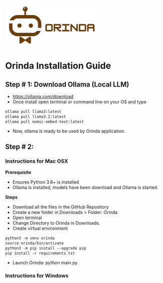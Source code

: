 ![Alt text](https://github.com/pyMixin/Orinda/blob/main/ORINDA.png)

# Orinda Installation Guide

## Step # 1: Download Ollama (Local LLM)
- https://ollama.com/download
- Once install open terminal or command line on your OS and type
```
ollama pull llama3:latest
ollama pull llama3.2:latest
ollama pull nomic-embed-text:latest
```
- Now, ollama is ready to be used by Orinda application.

## Step # 2: 

### Instructions for Mac OSX

**Prerequisite**
- Ensures Python 3.8+ is installed
- Ollama is installed, models have been download and Ollama is started.

**Steps**
- Download all the files in the GitHub Repository
- Create a new folder in Downloads > Folder: Orinda
- Open terminal
- Change Directory to Orinda in Downloads. 
- Create virtual environment
```
python3 -m venv orinda
source orinda/bin/activate
python3 -m pip install --upgrade pip
pip install -r requirements.txt
```
- Launch Orinda: python main.py 

### Instructions for Windows








